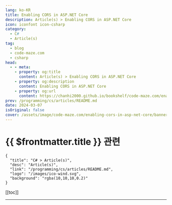 ```yaml
---
lang: ko-KR
title: Enabling CORS in ASP.NET Core
description: Article(s) > Enabling CORS in ASP.NET Core
icon: iconfont icon-csharp
category: 
  - C#
  - Article(s)
tag: 
  - blog
  - code-maze.com
  - csharp
head:  
  - - meta:
    - property: og:title
      content: Article(s) > Enabling CORS in ASP.NET Core
    - property: og:description
      content: Enabling CORS in ASP.NET Core
    - property: og:url
      content: https://chanhi2000.github.io/bookshelf/code-maze.com/enabling-cors-in-asp-net-core.html
prev: /programming/cs/articles/README.md
date: 2024-03-07
isOriginal: false
cover: /assets/image/code-maze.com/enabling-cors-in-asp-net-core/banner.png
---
```


# {{ $frontmatter.title }} 관련

```component VPCard
{
  "title": "C# > Article(s)",
  "desc": "Article(s)",
  "link": "/programming/cs/articles/README.md",
  "logo": "/images/ico-wind.svg",
  "background": "rgba(10,10,10,0.2)"
}
```

[[toc]]

---

<SiteInfo
  name="Enabling CORS in ASP.NET Core"
  desc="Let's learn about enabling CORS in ASP.NET Core, what is the Same Origin Policy and how CORS works with different policies."
  url="https://code-maze.com/enabling-cors-in-asp-net-core/"
  logo="/assets/image/code-maze.com/favicon.png"
  preview="/assets/image/enabling-cors-in-asp-net-core/banner.png"/>

<!-- TODO: 작성 -->
